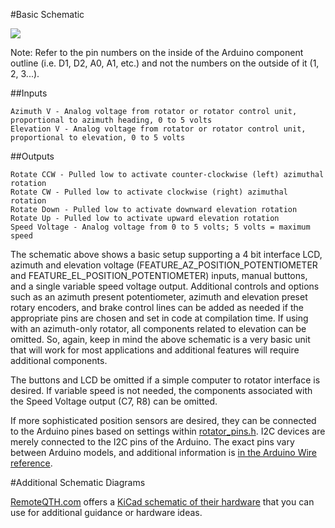 #Basic Schematic

![](https://radioartisan.files.wordpress.com/2011/03/k3ng_arduino_rotator_controller_2011092801.png)

Note: Refer to the pin numbers on the inside of the Arduino component outline (i.e. D1, D2, A0, A1, etc.) and not the numbers on the outside of it (1, 2, 3...).

##Inputs

    Azimuth V - Analog voltage from rotator or rotator control unit, proportional to azimuth heading, 0 to 5 volts
    Elevation V - Analog voltage from rotator or rotator control unit, proportional to elevation, 0 to 5 volts

##Outputs

    Rotate CCW - Pulled low to activate counter-clockwise (left) azimuthal rotation
    Rotate CW - Pulled low to activate clockwise (right) azimuthal rotation
    Rotate Down - Pulled low to activate downward elevation rotation
    Rotate Up - Pulled low to activate upward elevation rotation
    Speed Voltage - Analog voltage from 0 to 5 volts; 5 volts = maximum speed

The schematic above shows a basic setup supporting a 4 bit interface LCD, azimuth and elevation voltage (FEATURE_AZ_POSITION_POTENTIOMETER and FEATURE_EL_POSITION_POTENTIOMETER) inputs, manual buttons, and a single variable speed voltage output.  Additional controls and options such as an azimuth present potentiometer, azimuth and elevation preset rotary encoders, and brake control lines can be added as needed if the appropriate pins are chosen and set in code at compilation time.  If using with an azimuth-only rotator, all components related to elevation can be omitted.  So, again, keep in mind the above schematic is a very basic unit that will work for most applications and additional features will require additional components.

The buttons and LCD be omitted if a simple computer to rotator interface is desired.  If variable speed is not needed, the components associated with the Speed Voltage output (C7, R8) can be omitted.

If more sophisticated position sensors are desired, they can be connected to the Arduino pines based on settings within [rotator_pins.h](https://github.com/k3ng/k3ng_rotator_controller/blob/master/rotator_pins.h).  I2C devices are merely connected to the I2C pins of the Arduino.  The exact pins vary between Arduino models, and additional information is [in the Arduino Wire reference](http://www.arduino.cc/en/Reference/Wire).

#Additional Schematic Diagrams

[RemoteQTH.com](http://remoteqth.com) offers a [KiCad schematic of their hardware](http://remoteqth.com/download-count.php?Down=hw/rotator_interface_33.zip) that you can use for additional guidance or hardware ideas.